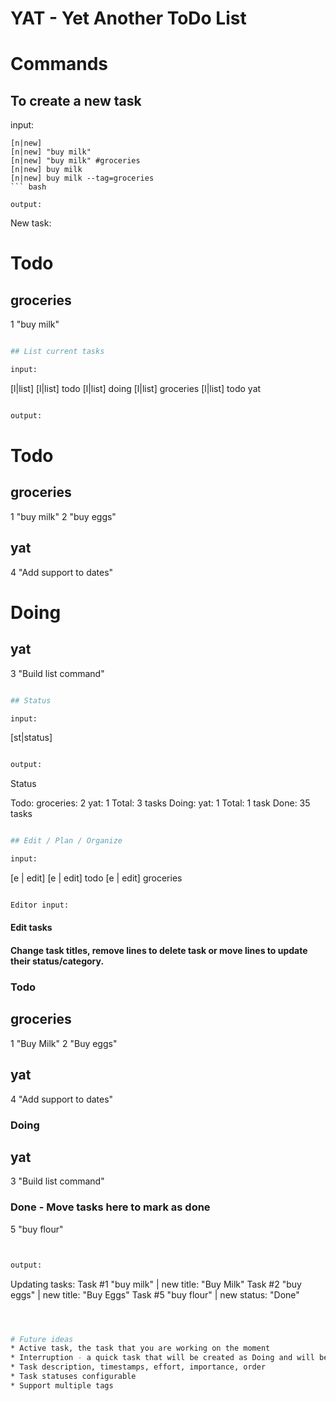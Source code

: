 # YAT - Yet Another ToDo List

# Commands


## To create a new task

input:
```
[n|new]
[n|new] "buy milk"
[n|new] "buy milk" #groceries
[n|new] buy milk
[n|new] buy milk --tag=groceries
``` bash

output:
```
New task: 
# Todo
## groceries
1 "buy milk"
``` bash

## List current tasks

input:
```
[l|list]
[l|list] todo
[l|list] doing
[l|list] groceries
[l|list] todo yat
``` bash

output:
```
# Todo
## groceries
1 "buy milk"
2 "buy eggs"
## yat
4 "Add support to dates"

# Doing
## yat
3 "Build list command"
``` bash

## Status

input:
```
[st|status]
``` bash

output:
```
Status

Todo:
    groceries: 2
    yat: 1
    Total: 3 tasks
Doing:
    yat: 1
    Total: 1 task
Done: 35 tasks
``` bash

## Edit / Plan / Organize

input:
```
[e | edit]
[e | edit] todo
[e | edit] groceries
``` bash

Editor input:
```
#### Edit tasks
#### Change task titles, remove lines to delete task or move lines to update their status/category.

### Todo

## groceries
1 "Buy Milk"
2 "Buy eggs"

## yat
4 "Add support to dates"

### Doing

## yat
3 "Build list command"

### Done - Move tasks here to mark as done
5 "buy flour"


``` bash


output:
```
Updating tasks:
Task #1 "buy milk" | new title: "Buy Milk"
Task #2 "buy eggs" | new title: "Buy Eggs"
Task #5 "buy flour" | new status: "Done" 
``` bash



# Future ideas
* Active task, the task that you are working on the moment
* Interruption - a quick task that will be created as Doing and will be "active"
* Task description, timestamps, effort, importance, order 
* Task statuses configurable
* Support multiple tags

